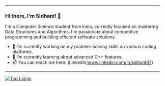 
---
### Hi there, I'm Sidhant! 👋

I'm a Computer Science student from India, currently focused on mastering Data Structures and Algorithms. I'm passionate about competitive programming and building efficient software solutions.

- 🔭 I’m currently working on my problem-solving skills on various coding platforms.
- 🌱 I’m currently learning about advanced C++ features.
- 📫 You can reach me here: [LinkedIn]www.linkedin.com/in/sidhant07)

---
[![Top Langs](https://github-readme-stats.vercel.app/api/top-langs/?username=Sidhant0707&layout=compact&theme=vision-friendly-dark)](https://github.com/anuraghazra/github-readme-stats)
